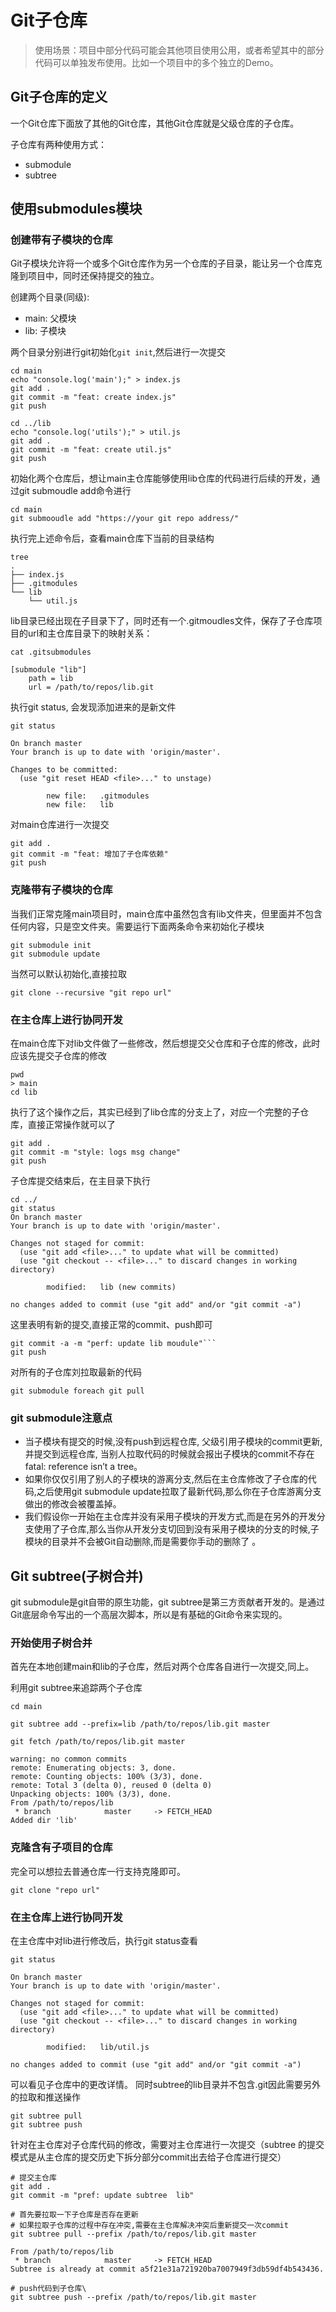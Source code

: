 # Git子仓库

> 使用场景：项目中部分代码可能会其他项目使用公用，或者希望其中的部分代码可以单独发布使用。比如一个项目中的多个独立的Demo。

## Git子仓库的定义

一个Git仓库下面放了其他的Git仓库，其他Git仓库就是父级仓库的子仓库。

子仓库有两种使用方式：
* submodule
* subtree

## 使用submodules模块

### 创建带有子模块的仓库

Git子模块允许将一个或多个Git仓库作为另一个仓库的子目录，能让另一个仓库克隆到项目中，同时还保持提交的独立。

创建两个目录(同级):
- main: 父模块
- lib: 子模块

两个目录分别进行git初始化`git init`,然后进行一次提交

```shell
cd main
echo "console.log('main');" > index.js
git add .
git commit -m "feat: create index.js"
git push

cd ../lib
echo "console.log('utils');" > util.js
git add .
git commit -m "feat: create util.js"
git push
```

初始化两个仓库后，想让main主仓库能够使用lib仓库的代码进行后续的开发，通过git submoudle add命令进行
```shell
cd main
git submooudle add "https://your git repo address/"
```

执行完上述命令后，查看main仓库下当前的目录结构
```shell
tree
.
├── index.js
├── .gitmodules
└── lib
    └── util.js
```
lib目录已经出现在子目录下了，同时还有一个.gitmoudles文件，保存了子仓库项目的url和主仓库目录下的映射关系：
```shell
cat .gitsubmodules

[submodule "lib"]
    path = lib
    url = /path/to/repos/lib.git
```
执行git status, 会发现添加进来的是新文件
```
git status

On branch master
Your branch is up to date with 'origin/master'.

Changes to be committed:
  (use "git reset HEAD <file>..." to unstage)

        new file:   .gitmodules
        new file:   lib
```
对main仓库进行一次提交
```
git add .
git commit -m "feat: 增加了子仓库依赖"
git push
```


### 克隆带有子模块的仓库

当我们正常克隆main项目时，main仓库中虽然包含有lib文件夹，但里面并不包含任何内容，只是空文件夹。需要运行下面两条命令来初始化子模块
```shell
git submodule init
git submodule update
```

当然可以默认初始化,直接拉取
```
git clone --recursive "git repo url"
```

### 在主仓库上进行协同开发
在main仓库下对lib文件做了一些修改，然后想提交父仓库和子仓库的修改，此时应该先提交子仓库的修改
```shell
pwd
> main
cd lib
```
执行了这个操作之后，其实已经到了lib仓库的分支上了，对应一个完整的子仓库，直接正常操作就可以了
```shell
git add .
git commit -m "style: logs msg change"
git push 
```
子仓库提交结束后，在主目录下执行
```shell
cd ../
git status
On branch master
Your branch is up to date with 'origin/master'.

Changes not staged for commit:
  (use "git add <file>..." to update what will be committed)
  (use "git checkout -- <file>..." to discard changes in working directory)

        modified:   lib (new commits)

no changes added to commit (use "git add" and/or "git commit -a")
```

这里表明有新的提交,直接正常的commit、push即可
```shell
git commit -a -m "perf: update lib moudule"```
git push
```

对所有的子仓库刘拉取最新的代码
```shell
git submodule foreach git pull
```

### git submodule注意点

* 当子模块有提交的时候,没有push到远程仓库, 父级引用子模块的commit更新,并提交到远程仓库, 当别人拉取代码的时候就会报出子模块的commit不存在 fatal: reference isn’t a tree。
* 如果你仅仅引用了别人的子模块的游离分支,然后在主仓库修改了子仓库的代码,之后使用git submodule update拉取了最新代码,那么你在子仓库游离分支做出的修改会被覆盖掉。
* 我们假设你一开始在主仓库并没有采用子模块的开发方式,而是在另外的开发分支使用了子仓库,那么当你从开发分支切回到没有采用子模块的分支的时候,子模块的目录并不会被Git自动删除,而是需要你手动的删除了 。

## Git subtree(子树合并)

git submodule是git自带的原生功能，git subtree是第三方贡献者开发的。是通过Git底层命令写出的一个高层次脚本，所以是有基础的Git命令来实现的。

### 开始使用子树合并

首先在本地创建main和lib的子仓库，然后对两个仓库各自进行一次提交,同上。

利用git subtree来追踪两个子仓库
```shell
cd main

git subtree add --prefix=lib /path/to/repos/lib.git master

git fetch /path/to/repos/lib.git master

warning: no common commits
remote: Enumerating objects: 3, done.
remote: Counting objects: 100% (3/3), done.
remote: Total 3 (delta 0), reused 0 (delta 0)
Unpacking objects: 100% (3/3), done.
From /path/to/repos/lib
 * branch            master     -> FETCH_HEAD
Added dir 'lib'
```

### 克隆含有子项目的仓库

完全可以想拉去普通仓库一行支持克隆即可。
```shell
git clone "repo url"
```

### 在主仓库上进行协同开发

在主仓库中对lib进行修改后，执行git status查看
```shell
git status

On branch master
Your branch is up to date with 'origin/master'.

Changes not staged for commit:
  (use "git add <file>..." to update what will be committed)
  (use "git checkout -- <file>..." to discard changes in working directory)

        modified:   lib/util.js

no changes added to commit (use "git add" and/or "git commit -a")
```
可以看见子仓库中的更改详情。
同时subtree的lib目录并不包含.git因此需要另外的拉取和推送操作
```shell
git subtree pull
git subtree push
```
针对在主仓库对子仓库代码的修改，需要对主仓库进行一次提交（subtree 的提交模式是从主仓库的提交历史下拆分部分commit出去给子仓库进行提交）

```shell
# 提交主仓库
git add .
git commit -m "pref: update subtree  lib"

# 首先要拉取一下子仓库是否存在更新
# 如果拉取子仓库的过程中存在冲突,需要在主仓库解决冲突后重新提交一次commit
git subtree pull --prefix /path/to/repos/lib.git master

From /path/to/repos/lib
 * branch            master     -> FETCH_HEAD
Subtree is already at commit a5f21e31a721920ba7007949f3db59df4b543436.

# push代码到子仓库\
git subtree push --prefix /path/to/repos/lib.git master
```




